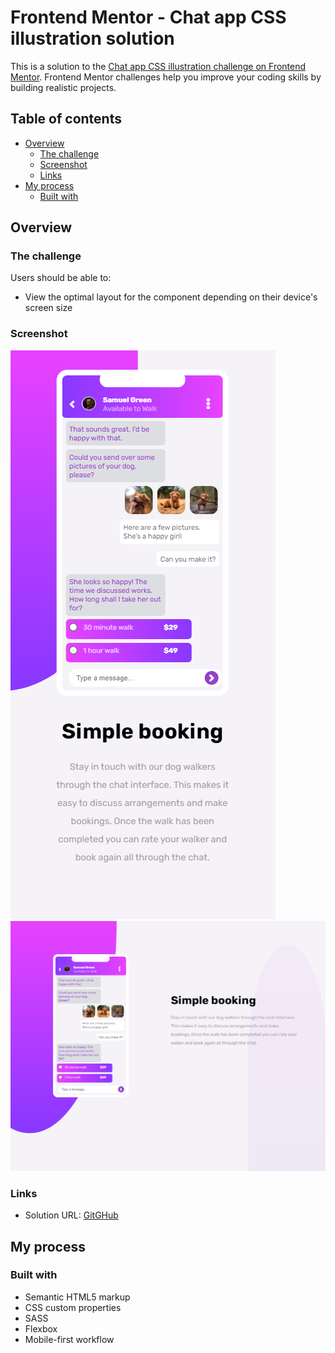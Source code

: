 # Frontend Mentor - Chat app CSS illustration solution

This is a solution to the [Chat app CSS illustration challenge on Frontend Mentor](https://www.frontendmentor.io/challenges/chat-app-css-illustration-O5auMkFqY). Frontend Mentor challenges help you improve your coding skills by building realistic projects. 

## Table of contents

- [Overview](#overview)
  - [The challenge](#the-challenge)
  - [Screenshot](#screenshot)
  - [Links](#links)
- [My process](#my-process)
  - [Built with](#built-with)

## Overview

### The challenge

Users should be able to:

- View the optimal layout for the component depending on their device's screen size

### Screenshot

![Mobile Version](./screenshots/mobile-version.png)
![Desktop Version](./screenshots/desktop-version.png)

### Links

- Solution URL: [GitGHub](https://github.com/Dawid7600/Frontend-Mentor---Chat-app-CSS-illustration-challenge-hub)

## My process

### Built with

- Semantic HTML5 markup
- CSS custom properties
- SASS
- Flexbox
- Mobile-first workflow

